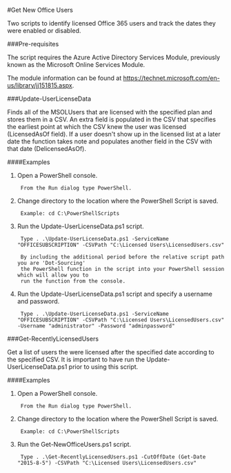 #Get New Office Users

Two scripts to identify licensed Office 365 users and track the dates they were enabled or disabled.

###Pre-requisites

The script requires the Azure Active Directory Services Module, previously known as the Microsoft Online Services Module.

The module information can be found at https://technet.microsoft.com/en-us/library/jj151815.aspx.

###Update-UserLicenseData

Finds all of the MSOLUsers that are licensed with the specified plan and stores them in a CSV.
An extra field is populated in the CSV that specifies the earliest point at which the CSV
knew the user was licensed (LicensedAsOf field). If a user doesn't show up in the licensed list at a later date
the function takes note and populates another field in the CSV with that date (DelicensedAsOf).

####Examples

1. Open a PowerShell console.

		From the Run dialog type PowerShell.
	
2. Change directory to the location where the PowerShell Script is saved.

		Example: cd C:\PowerShellScripts
	
3. Run the Update-UserLicenseData.ps1 script.

		Type . .\Update-UserLicenseData.ps1 -ServiceName "OFFICESUBSCRIPTION" -CSVPath "C:\Licensed Users\LicensedUsers.csv"

		By including the additional period before the relative script path you are 'Dot-Sourcing' 
		the PowerShell function in the script into your PowerShell session which will allow you to 
		run the function from the console.
		
4. Run the Update-UserLicenseData.ps1 script and specify a username and password.

		Type . .\Update-UserLicenseData.ps1 -ServiceName "OFFICESUBSCRIPTION" -CSVPath "C:\Licensed Users\LicensedUsers.csv" -Username "administrator" -Password "adminpassword"
		
###Get-RecentlyLicensedUsers

Get a list of users the were licensed after the specified date according to the specified CSV.
It is important to have run the Update-UserLicenseData.ps1 prior to using this script.

####Examples

1. Open a PowerShell console.

		From the Run dialog type PowerShell.
	
2. Change directory to the location where the PowerShell Script is saved.

		Example: cd C:\PowerShellScripts
	
3. Run the Get-NewOfficeUsers.ps1 script.

		Type . .\Get-RecentlyLicensedUsers.ps1 -CutOffDate (Get-Date "2015-8-5") -CSVPath "C:\Licensed Users\LicensedUsers.csv"
